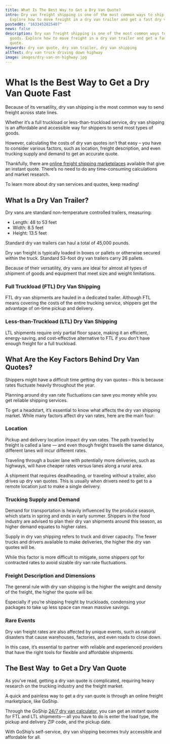 ```yaml
---
title: What Is The Best Way to Get a Dry Van Quote?
intro: Dry van freight shipping is one of the most common ways to ship goods.
  Explore how to move freight in a dry van trailer and get a fast dry van quote.
postedAt: "1633452825407"
news: false
description: Dry van freight shipping is one of the most common ways to ship
  goods. Explore how to move freight in a dry van trailer and get a fast dry van
  quote.
keywords: dry van quote, dry van trailer, dry van shipping
altText: dry van truck driving down highway
image: images/dry-van-on-highway.jpg
---
```

# What Is the Best Way to Get a Dry Van Quote Fast

Because of its versatility, dry van shipping is the most common way to send freight across state lines. 

Whether it’s a full truckload or less-than-truckload service, dry van shipping is an affordable and accessible way for shippers to send most types of goods.

However, calculating the costs of dry van quotes isn’t that easy – you have to consider various factors, such as location, freight description, and even trucking supply and demand to get an accurate quote.

Thankfully, there are [online freight shipping marketplaces](http://www.goship.com) available that give an instant quote. There’s no need to do any time-consuming calculations and market research.

To learn more about dry van services and quotes, keep reading!



## What Is a Dry Van Trailer?

Dry vans are standard non-temperature controlled trailers, measuring:

* Length: 48 to 53 feet
* Width: 8.5 feet
* Height: 13.5 feet

Standard dry van trailers can haul a total of 45,000 pounds.

Dry van freight is typically loaded in boxes or pallets or otherwise secured within the truck. Standard 53-foot dry van trailers carry 26 pallets.

Because of their versatility, dry vans are ideal for almost all types of shipment of goods and equipment that meet size and weight limitations. 



### Full Truckload (FTL) Dry Van Shipping

FTL dry van shipments are hauled in a dedicated trailer. Although FTL means covering the costs of the entire trucking service, shippers get the advantage of on-time pickup and delivery.



### Less-than-Truckload (LTL) Dry Van Shipping

LTL shipments require only partial floor space, making it an efficient, energy-saving, and cost-effective alternative to FTL if you don’t have enough freight for a full truckload.



## What Are the Key Factors Behind Dry Van Quotes?

Shippers might have a difficult time getting dry van quotes – this is because rates fluctuate heavily throughout the year.

Planning around dry van rate fluctuations can save you money while you get reliable shipping services.

To get a headstart, it’s essential to know what affects the dry van shipping market. While many factors affect dry van rates, here are the main four:

### Location

Pickup and delivery location impact dry van rates. The path traveled by freight is called a lane –– and even though freight travels the same distance, different lanes will incur different rates.

Traveling through a busier lane with potentially more deliveries, such as highways, will have cheaper rates versus lanes along a rural area.

A shipment that requires deadheading, or traveling without a trailer, also drives up dry van quotes. This is usually when drivers need to get to a remote location just to make a single delivery.



### Trucking Supply and Demand

Demand for transportation is heavily influenced by the produce season, which starts in spring and ends in early summer. Shippers in the food industry are advised to plan their dry van shipments around this season, as higher demand equates to higher rates.

Supply in dry van shipping refers to truck and driver capacity. The fewer trucks and drivers available to make deliveries, the higher the dry van quotes will be. 

While this factor is more difficult to mitigate, some shippers opt for contracted rates to avoid sizable dry van rate fluctuations.



### Freight Description and Dimensions

The general rule with dry van shipping is the higher the weight and density of the freight, the higher the quote will be.

Especially if you’re shipping freight by truckloads, condensing your packages to take up less space can mean massive savings.



### Rare Events

Dry van freight rates are also affected by unique events, such as natural disasters that cause warehouses, factories, and even roads to close down.

In this case, it’s essential to partner with reliable and experienced providers that have the right tools for flexible and affordable shipments. 



## The Best Way  to Get a Dry Van Quote

As you’ve read, getting a dry van quote is complicated, requiring heavy research on the trucking industry and the freight market.

A quick and painless way to get a dry van quote is through an online freight marketplace, like GoShip. 

Through the GoShip [24/7 dry van calculator](https://www.goship.com/), you can get an instant quote for FTL and LTL shipments–– all you have to do is enter the load type, the pickup and delivery ZIP code, and the pickup date. 

With GoShip’s self-service, dry van shipping becomes truly accessible and affordable for all.